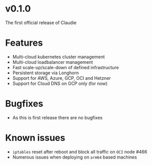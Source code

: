 # v0.1.0

The first official release of Claudie

# Features

- Multi-cloud kubernetes cluster management
- Multi-cloud loadbalancer management
- Fast scale-up/scale-down of defined infrastructure
- Persistent storage via Longhorn
- Support for AWS, Azure, GCP, OCI and Hetzner
- Support for Cloud DNS on GCP only (for now)

# Bugfixes

- As this is first release there are no bugfixes

# Known issues

- `iptables` reset after reboot and block all traffic on `OCI` node #466
- Numerous issues when deploying on `arm64` based machines
